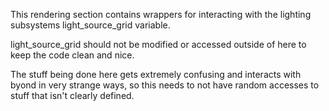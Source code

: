This rendering section contains wrappers for interacting with the
lighting subsystems light_source_grid variable.

light_source_grid should not be modified or accessed outside of here
to keep the code clean and nice.

The stuff being done here gets extremely confusing and interacts with
byond in very strange ways, so this needs to not have random accesses
to stuff that isn't clearly defined.
